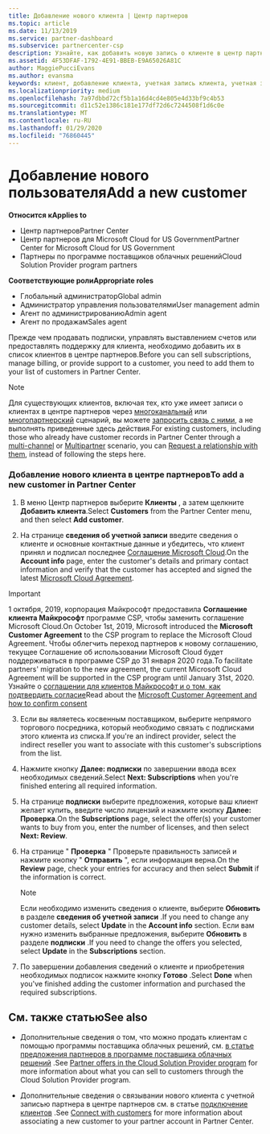 ```yaml
---
title: Добавление нового клиента | Центр партнеров
ms.topic: article
ms.date: 11/13/2019
ms.service: partner-dashboard
ms.subservice: partnercenter-csp
description: Узнайте, как добавить новую запись о клиенте в центр партнеров. Затем можно продать клиентские подписки, управлять выставлением счетов или предоставлять поддержку клиентов.
ms.assetid: 4F53DFAF-1792-4E91-BBEB-E9A65026A81C
author: MaggiePucciEvans
ms.author: evansma
keywords: клиент, добавление клиента, учетная запись клиента, учетная запись клиента в Центре партнеров, клиенты, добавление клиентов, создание учетной записи клиента
ms.localizationpriority: medium
ms.openlocfilehash: 7a97dbbd72cf5b1a16d4cd4e805e4d33bf9c4b53
ms.sourcegitcommit: d11c52e1386c181e177df72d6c7244508f1d6c0e
ms.translationtype: MT
ms.contentlocale: ru-RU
ms.lasthandoff: 01/29/2020
ms.locfileid: "76860445"
---
```

# <a name="add-a-new-customer"></a><span data-ttu-id="58fe0-105">Добавление нового пользователя</span><span class="sxs-lookup"><span data-stu-id="58fe0-105">Add a new customer</span></span> 

<span data-ttu-id="58fe0-106">**Относится к**</span><span class="sxs-lookup"><span data-stu-id="58fe0-106">**Applies to**</span></span>

- <span data-ttu-id="58fe0-107">Центр партнеров</span><span class="sxs-lookup"><span data-stu-id="58fe0-107">Partner Center</span></span>
- <span data-ttu-id="58fe0-108">Центр партнеров для Microsoft Cloud for US Government</span><span class="sxs-lookup"><span data-stu-id="58fe0-108">Partner Center for Microsoft Cloud for US Government</span></span>
- <span data-ttu-id="58fe0-109">Партнеры по программе поставщиков облачных решений</span><span class="sxs-lookup"><span data-stu-id="58fe0-109">Cloud Solution Provider program partners</span></span>

<span data-ttu-id="58fe0-110">**Соответствующие роли**</span><span class="sxs-lookup"><span data-stu-id="58fe0-110">**Appropriate roles**</span></span>

- <span data-ttu-id="58fe0-111">Глобальный администратор</span><span class="sxs-lookup"><span data-stu-id="58fe0-111">Global admin</span></span>
- <span data-ttu-id="58fe0-112">Администратор управления пользователями</span><span class="sxs-lookup"><span data-stu-id="58fe0-112">User management admin</span></span>
- <span data-ttu-id="58fe0-113">Агент по администрированию</span><span class="sxs-lookup"><span data-stu-id="58fe0-113">Admin agent</span></span>
- <span data-ttu-id="58fe0-114">Агент по продажам</span><span class="sxs-lookup"><span data-stu-id="58fe0-114">Sales agent</span></span>


<span data-ttu-id="58fe0-115">Прежде чем продавать подписки, управлять выставлением счетов или предоставлять поддержку для клиента, необходимо добавить их в список клиентов в центре партнеров.</span><span class="sxs-lookup"><span data-stu-id="58fe0-115">Before you can sell subscriptions, manage billing, or provide support to a customer, you need to add them to your list of customers in Partner  Center.</span></span>

>[!NOTE]
><span data-ttu-id="58fe0-116">Для существующих клиентов, включая тех, кто уже имеет записи о клиентах в центре партнеров через [многоканальный](multichannel.md) или [многопартнерский](multipartner.md) сценарий, вы можете [запросить связь с ними](request-a-relationship-with-a-customer.md), а не выполнять приведенные здесь действия.</span><span class="sxs-lookup"><span data-stu-id="58fe0-116">For existing customers, including those who already have customer records in Partner Center through a [multi-channel](multichannel.md) or [Multipartner](multipartner.md) scenario, you can [Request a relationship with them](request-a-relationship-with-a-customer.md), instead of following the steps here.</span></span>

### <a name="to-add-a-new-customer-in-partner-center"></a><span data-ttu-id="58fe0-117">Добавление нового клиента в центре партнеров</span><span class="sxs-lookup"><span data-stu-id="58fe0-117">To add a new customer in Partner Center</span></span>

1. <span data-ttu-id="58fe0-118">В меню Центр партнеров выберите **Клиенты** , а затем щелкните **Добавить клиента**.</span><span class="sxs-lookup"><span data-stu-id="58fe0-118">Select **Customers** from the Partner Center menu, and then select **Add customer**.</span></span>

2. <span data-ttu-id="58fe0-119">На странице **сведения об учетной записи** введите сведения о клиенте и основные контактные данные и убедитесь, что клиент принял и подписал последнее [Соглашение Microsoft Cloud](agreements.md).</span><span class="sxs-lookup"><span data-stu-id="58fe0-119">On the **Account info** page, enter the customer's details and primary contact information and verify that the customer has accepted and signed the latest [Microsoft Cloud Agreement](agreements.md).</span></span>

>[!IMPORTANT] 
> <span data-ttu-id="58fe0-120">1 октября, 2019, корпорация Майкрософт предоставила **Соглашение клиента Майкрософт** программе CSP, чтобы заменить соглашение Microsoft Cloud.</span><span class="sxs-lookup"><span data-stu-id="58fe0-120">On October 1st, 2019, Microsoft introduced the **Microsoft Customer Agreement** to the CSP program to replace the Microsoft Cloud Agreement.</span></span> <span data-ttu-id="58fe0-121">Чтобы облегчить переход партнеров к новому соглашению, текущее Соглашение об использовании Microsoft Cloud будет поддерживаться в программе CSP до 31 января 2020 года.</span><span class="sxs-lookup"><span data-stu-id="58fe0-121">To facilitate partners' migration to the new agreement, the current Microsoft Cloud Agreement will be supported in the CSP program until January 31st, 2020.</span></span> <span data-ttu-id="58fe0-122">Узнайте о [соглашении для клиентов Майкрософт и о том, как подтвердить согласие](confirm-customer-agreement.md)</span><span class="sxs-lookup"><span data-stu-id="58fe0-122">Read about the [Microsoft Customer Agreement and how to confirm consent](confirm-customer-agreement.md)</span></span>
  
3. <span data-ttu-id="58fe0-123">Если вы являетесь косвенным поставщиком, выберите непрямого торгового посредника, который необходимо связать с подписками этого клиента из списка.</span><span class="sxs-lookup"><span data-stu-id="58fe0-123">If you're an indirect provider, select the indirect reseller you want to associate with this customer's subscriptions from the list.</span></span>

4. <span data-ttu-id="58fe0-124">Нажмите кнопку **Далее: подписки** по завершении ввода всех необходимых сведений.</span><span class="sxs-lookup"><span data-stu-id="58fe0-124">Select **Next: Subscriptions** when you're finished entering all required information.</span></span>

5. <span data-ttu-id="58fe0-125">На странице **подписки** выберите предложения, которые ваш клиент желает купить, введите число лицензий и нажмите кнопку **Далее: Проверка**.</span><span class="sxs-lookup"><span data-stu-id="58fe0-125">On the **Subscriptions** page, select the offer(s) your customer wants to buy from you, enter the number of licenses, and then select **Next: Review**.</span></span>

6. <span data-ttu-id="58fe0-126">На странице " **Проверка** " Проверьте правильность записей и нажмите кнопку " **Отправить** ", если информация верна.</span><span class="sxs-lookup"><span data-stu-id="58fe0-126">On the **Review** page, check your entries for accuracy and then select **Submit** if the information is correct.</span></span>

    >[!NOTE]
    ><span data-ttu-id="58fe0-127">Если необходимо изменить сведения о клиенте, выберите **Обновить** в разделе **сведения об учетной записи** .</span><span class="sxs-lookup"><span data-stu-id="58fe0-127">If you need to change any customer details, select **Update** in the **Account info** section.</span></span> <span data-ttu-id="58fe0-128">Если вам нужно изменить выбранные предложения, выберите **Обновить** в разделе **подписки** .</span><span class="sxs-lookup"><span data-stu-id="58fe0-128">If you need to change the offers you selected, select **Update** in the **Subscriptions** section.</span></span>

7. <span data-ttu-id="58fe0-129">По завершении добавления сведений о клиенте и приобретения необходимых подписок нажмите кнопку **Готово** .</span><span class="sxs-lookup"><span data-stu-id="58fe0-129">Select **Done** when you've finished adding the customer information and purchased the required subscriptions.</span></span>

## <a name="see-also"></a><span data-ttu-id="58fe0-130">См. также статью</span><span class="sxs-lookup"><span data-stu-id="58fe0-130">See also</span></span>

- <span data-ttu-id="58fe0-131">Дополнительные сведения о том, что можно продать клиентам с помощью программы поставщика облачных решений, см. [в статье предложения партнеров в программе поставщика облачных решений](csp-offers.md) .</span><span class="sxs-lookup"><span data-stu-id="58fe0-131">See [Partner offers in the Cloud Solution Provider program](csp-offers.md) for more information about what you can sell to customers through the Cloud Solution Provider program.</span></span>

- <span data-ttu-id="58fe0-132">Дополнительные сведения о связывании нового клиента с учетной записью партнера в центре партнеров см. в статье [подключение клиентов](customer-accounts.md) .</span><span class="sxs-lookup"><span data-stu-id="58fe0-132">See [Connect with customers](customer-accounts.md) for more information about associating a new customer to your partner account in Partner Center.</span></span>
